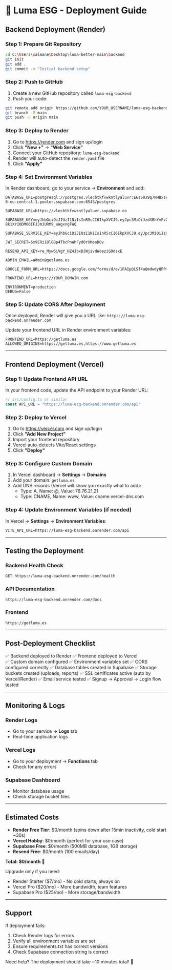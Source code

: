 # 🚀 Luma ESG - Deployment Guide

## Backend Deployment (Render)

### Step 1: Prepare Git Repository
```bash
cd C:\Users\salmane\Desktop\luma-better-main\backend
git init
git add .
git commit -m "Initial backend setup"
```

### Step 2: Push to GitHub
1. Create a new GitHub repository called `luma-esg-backend`
2. Push your code:
```bash
git remote add origin https://github.com/YOUR_USERNAME/luma-esg-backend.git
git branch -M main
git push -u origin main
```

### Step 3: Deploy to Render
1. Go to https://render.com and sign up/login
2. Click **"New +"** → **"Web Service"**
3. Connect your GitHub repository: `luma-esg-backend`
4. Render will auto-detect the `render.yaml` file
5. Click **"Apply"**

### Step 4: Set Environment Variables
In Render dashboard, go to your service → **Environment** and add:

```
DATABASE_URL=postgresql://postgres.vlecbtkfvwkntlyaluvr:E6sS0J9q7NHBxseg@aws-0-eu-central-1.pooler.supabase.com:6543/postgres

SUPABASE_URL=https://vlecbtkfvwkntlyaluvr.supabase.co

SUPABASE_KEY=eyJhbGciOiJIUzI1NiIsInR5cCI6IkpXVCJ9.eyJpc3MiOiJzdXBhYmFzZSIsInJlZiI6InZsZWNidGtmdndrbnRseWFsdXZyIiwicm9sZSI6ImFub24iLCJpYXQiOjE3NjEwOTUzMTQsImV4cCI6MjA3NjY3MTMxNH0.i1ZK4Wz6o1E-Bk1XrIODM6OIFJJmJURM9_uWgxngFWQ

SUPABASE_SERVICE_KEY=eyJhbGciOiJIUzI1NiIsInR5cCI6IkpXVCJ9.eyJpc3MiOiJzdXBhYmFzZSIsInJlZiI6InZsZWNidGtmdndrbnRseWFsdXZyIiwicm9sZSI6InNlcnZpY2Vfcm9sZSIsImlhdCI6MTc2MTA5NTMxNCwiZXhwIjoyMDc2NjcxMzE0fQ.hy1n5cKgDJcQFjeWDkI0iHGouMt538de8CybeedSO3Y

JWT_SECRET=5x9ERi18lGBp4TbcPnWhFyd0rXMeoDOv

RESEND_API_KEY=re_Myw6iVgY_HZ4JbxDJWjivdWoeziG9dsxE

ADMIN_EMAIL=admin@getluma.es

GOOGLE_FORM_URL=https://docs.google.com/forms/d/e/1FAIpQLSf4aQmdwdyQPPm79a9bzx8kOjBxNOvraGvz9OiaYeT2okUHxQ/viewform

FRONTEND_URL=https://YOUR_DOMAIN.com

ENVIRONMENT=production
DEBUG=False
```

### Step 5: Update CORS After Deployment
Once deployed, Render will give you a URL like: `https://luma-esg-backend.onrender.com`

Update your frontend URL in Render environment variables:
```
FRONTEND_URL=https://getluma.es
ALLOWED_ORIGINS=https://getluma.es,https://www.getluma.es
```

---

## Frontend Deployment (Vercel)

### Step 1: Update Frontend API URL
In your frontend code, update the API endpoint to your Render URL:
```typescript
// src/config.ts or similar
const API_URL = "https://luma-esg-backend.onrender.com/api"
```

### Step 2: Deploy to Vercel
1. Go to https://vercel.com and sign up/login
2. Click **"Add New Project"**
3. Import your frontend repository
4. Vercel auto-detects Vite/React settings
5. Click **"Deploy"**

### Step 3: Configure Custom Domain
1. In Vercel dashboard → **Settings** → **Domains**
2. Add your domain: `getluma.es`
3. Add DNS records (Vercel will show you exactly what to add):
   - Type: A, Name: @, Value: 76.76.21.21
   - Type: CNAME, Name: www, Value: cname.vercel-dns.com

### Step 4: Update Environment Variables (if needed)
In Vercel → **Settings** → **Environment Variables**:
```
VITE_API_URL=https://luma-esg-backend.onrender.com/api
```

---

## Testing the Deployment

### Backend Health Check
```
GET https://luma-esg-backend.onrender.com/health
```

### API Documentation
```
https://luma-esg-backend.onrender.com/docs
```

### Frontend
```
https://getluma.es
```

---

## Post-Deployment Checklist

✅ Backend deployed to Render
✅ Frontend deployed to Vercel  
✅ Custom domain configured
✅ Environment variables set
✅ CORS configured correctly
✅ Database tables created in Supabase
✅ Storage buckets created (uploads, reports)
✅ SSL certificates active (auto by Vercel/Render)
✅ Email service tested
✅ Signup → Approval → Login flow tested

---

## Monitoring & Logs

### Render Logs
- Go to your service → **Logs** tab
- Real-time application logs

### Vercel Logs  
- Go to your deployment → **Functions** tab
- Check for any errors

### Supabase Dashboard
- Monitor database usage
- Check storage bucket files

---

## Estimated Costs

- **Render Free Tier**: $0/month (spins down after 15min inactivity, cold start ~30s)
- **Vercel Hobby**: $0/month (perfect for your use case)
- **Supabase Free**: $0/month (500MB database, 1GB storage)
- **Resend Free**: $0/month (100 emails/day)

**Total: $0/month** 🎉

Upgrade only if you need:
- Render Starter ($7/mo) - No cold starts, always on
- Vercel Pro ($20/mo) - More bandwidth, team features
- Supabase Pro ($25/mo) - More storage/bandwidth

---

## Support

If deployment fails:
1. Check Render logs for errors
2. Verify all environment variables are set
3. Ensure requirements.txt has correct versions
4. Check Supabase connection string is correct

Need help? The deployment should take ~10 minutes total! 🚀
